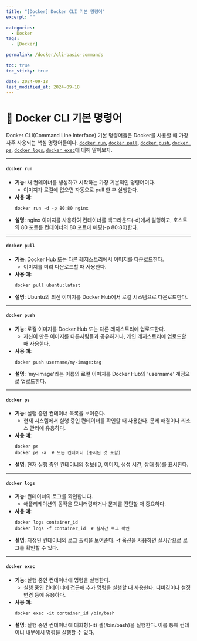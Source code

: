 ```yaml
---
title: "[Docker] Docker CLI 기본 명령어"
excerpt: ""

categories:
  - Docker
tags:
  - [Docker]

permalink: /docker/cli-basic-commands

toc: true
toc_sticky: true

date: 2024-09-18
last_modified_at: 2024-09-18
---
```


# 🐠 Docker CLI 기본 명령어

Docker CLI(Command Line Interface) 기본 명령어들은 Docker를 사용할 때 가장 자주 사용되는 핵심 명령어들이다.
[`docker run`](#docker-run), [`docker pull`](#docker-pull), [`docker push`](#docker-push), [`docker ps`](#docker-ps), [`docker logs`](#docker-logs), [`docker exec`](#docker-exec)에 대해 알아보자.

---

#### `docker run`
- **기능**: 새 컨테이너를 생성하고 시작하는 가장 기본적인 명령어이다. 
  - 이미지가 로컬에 없으면 자동으로 pull 한 후 실행한다.
- **사용 예**:
  ```
  docker run -d -p 80:80 nginx
  ```
- **설명**: nginx 이미지를 사용하여 컨테이너를 백그라운드(-d)에서 실행하고, 호스트의 80 포트를 컨테이너의 80 포트에 매핑(-p 80:80)한다.

---

#### `docker pull`
- **기능**: Docker Hub 또는 다른 레지스트리에서 이미지를 다운로드한다.
  -  이미지를 미리 다운로드할 때 사용한다.
- **사용 예**:
  ```
  docker pull ubuntu:latest
  ```
- **설명**: Ubuntu의 최신 이미지를 Docker Hub에서 로컬 시스템으로 다운로드한다.

---

#### `docker push`
- **기능**: 로컬 이미지를 Docker Hub 또는 다른 레지스트리에 업로드한다. 
  - 자신이 만든 이미지를 다른사람들과 공유하거나, 개인 레지스트리에 업로드할 때 사용한다.
- **사용 예**:
  ```
  docker push username/my-image:tag
  ```
- **설명**: 'my-image'라는 이름의 로컬 이미지를 Docker Hub의 'username' 계정으로 업로드한다.

---

#### `docker ps`
- **기능**: 실행 중인 컨테이너 목록을 보여준다.
  - 현재 시스템에서 실행 중인 컨테이너를 확인할 때 사용한다. 문제 해결이나 리소스 관리에 유용하다.
- **사용 예**:
  ```
  docker ps
  docker ps -a  # 모든 컨테이너 (중지된 것 포함)
  ```
- **설명**: 현재 실행 중인 컨테이너의 정보(ID, 이미지, 생성 시간, 상태 등)를 표시한다.

---

#### `docker logs`
- **기능**: 컨테이너의 로그를 확인합니다.
  - 애플리케이션의 동작을 모니터링하거나 문제를 진단할 때 중요하다.
- **사용 예**:
  ```
  docker logs container_id
  docker logs -f container_id  # 실시간 로그 확인
  ```
- **설명**: 지정된 컨테이너의 로그 출력을 보여준다. -f 옵션을 사용하면 실시간으로 로그를 확인할 수 있다.

---

#### `docker exec`
- **기능**: 실행 중인 컨테이너에 명령을 실행한다.
  - 실행 중인 컨테이너에 접근해 추가 명령을 실행할 때 사용한다. 디버깅이나 설정 변경 등에 유용하다.
- **사용 예**:
  ```
  docker exec -it container_id /bin/bash
  ```
- **설명**: 실행 중인 컨테이너에 대화형(-it) 셸(/bin/bash)을 실행한다. 이를 통해 컨테이너 내부에서 명령을 실행할 수 있다.